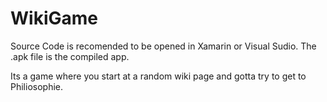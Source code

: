 WikiGame
==========

Source Code is recomended to be opened in Xamarin or Visual Sudio.
The .apk file is the compiled app.

Its a game where you start at a random wiki page and gotta try to get to Philiosophie.
